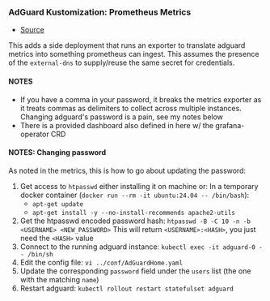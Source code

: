 ### AdGuard Kustomization: Prometheus Metrics

- [Source](https://github.com/henrywhitaker3/adguard-exporter)

This adds a side deployment that runs an exporter to translate adguard metrics into
something prometheus can ingest.  This assumes the presence of the `external-dns`
to supply/reuse the same secret for credentials.

#### NOTES

- If you have a comma in your password, it breaks the metrics exporter as it treats
  commas as delimiters to collect across multiple instances.  Changing adguard's
  password is a pain, see my notes below
- There is a provided dashboard also defined in here w/ the grafana-operator CRD

#### NOTES: Changing password

As noted in the metrics, this is how to go about updating the password:

1. Get access to `htpasswd` either installing it on machine or:
   In a temporary docker container (`docker run --rm -it ubuntu:24.04 -- /bin/bash`):
   - `apt-get update`
   - `apt-get install -y --no-install-recommends apache2-utils`
2. Get the htpasswd encoded password hash:
   `htpasswd -B -C 10 -n -b <USERNAME> <NEW_PASSWORD>`
   This will return `<USERNAME>:<HASH>`, you just need the `<HASH>` value
3. Connect to the running adguard instance: `kubectl exec -it adguard-0 -- /bin/sh`
4. Edit the config file: `vi ../conf/AdGuardHome.yaml`
5. Update the corresponding `password` field under the `users` list (the one with
   the matching `name`)
6. Restart adguard: `kubectl rollout restart statefulset adguard`
